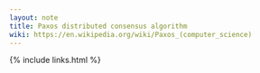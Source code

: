 ```yaml
---
layout: note
title: Paxos distributed consensus algorithm
wiki: https://en.wikipedia.org/wiki/Paxos_(computer_science)
---
```



{% include links.html %}
